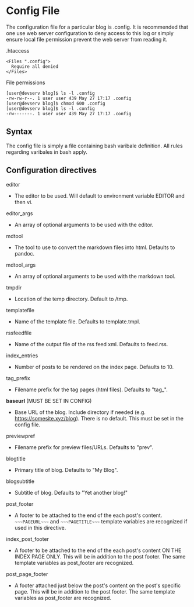 # Config File

The configuration file for a particular blog is .config. It is recommended that one use web server configuration to deny access to this log or simply ensure local file permission prevent the web server from reading it.

.htaccess
```
<Files ".config">
  Require all denied
</Files>
```

File permissions
```
[user@devserv blog]$ ls -l .config
-rw-rw-r--. 1 user user 439 May 27 17:17 .config
[user@devserv blog]$ chmod 600 .config
[user@devserv blog]$ ls -l .config
-rw-------. 1 user user 439 May 27 17:17 .config
```

## Syntax

The config file is simply a file containing bash varibale definition. All rules regarding varibales in bash apply.

## Configuration directives

editor
  * The editor to be used. Will default to environment variable EDITOR and then vi.

editor_args
  * An array of optional arguments to be used with the editor.

mdtool
  * The tool to use to convert the markdown files into html. Defaults to pandoc.

mdtool_args
  * An array of optional arguments to be used with the markdown tool.

tmpdir
  * Location of the temp directory. Default to /tmp.

templatefile
  * Name of the template file. Defaults to template.tmpl.

rssfeedfile
  * Name of the output file of the rss feed xml. Defaults to feed.rss.

index_entries
  * Number of posts to be rendered on the index page. Defaults to 10.

tag_prefix
  * Filename prefix for the tag pages (html files). Defaults to "tag_".

**baseurl** (MUST BE SET IN CONFIG)
  * Base URL of the blog. Include directory if needed (e.g. https://somesite.xyz/blog). There is no default. This must be set in the config file.

previewpref
  * Filename prefix for preview files/URLs. Defaults to "prev".

blogtitle
  * Primary title of blog. Defaults to "My Blog".

blogsubtitle
  * Subtitle of blog. Defaults to "Yet another blog!"

post_footer
  * A footer to be attached to the end of the each post's content. `~~~PAGEURL~~~` and `~~~PAGETITLE~~~` template variables are recognized if used in this directive.

index_post_footer
  * A footer to be attached to the end of the each post's content ON THE INDEX PAGE ONLY. This will be in addition to the post footer. The same template variables as post_footer are recognized.

post_page_footer
  * A footer attached just below the post's content on the post's specific page. This will be in addition to the post footer. The same template variables as post_footer are recognized.
